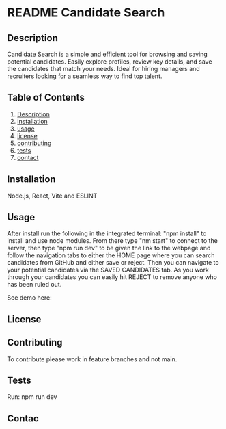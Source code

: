 
  
  # README Candidate Search
  
  
  ## Description
 
Candidate Search is a simple and efficient tool for browsing and saving potential candidates. Easily explore profiles, review key details, and save the candidates that match your needs. Ideal for hiring managers and recruiters looking for a seamless way to find top talent.
  
  ## Table of Contents
  1. [Description](#description)
  2. [installation](#installation) 
  3. [usage](#usage)
  4. [license](#license)
  5. [contributing](#contributing)
  6. [tests](#tests)
  7. [contact](#contact)
  
  ## Installation
  Node.js, React, Vite and ESLINT
  
  ## Usage
  
  After install run the following in the integrated terminal: "npm install" to install and use node modules. From there type "nm start" to connect to the server, then type "npm run dev" to be given the link to the webpage and follow the navigation tabs to either the HOME page where you can search candidates from GitHub and either save or reject. Then you can navigate to your potential candidates via the SAVED CANDIDATES tab. As you work through your candidates you can easily hit REJECT to remove anyone who has been ruled out. 

  See demo here: 
  
  ## License
  
  
  
  ## Contributing
  
  To contribute please work in feature branches and not main.
  
  ## Tests
  
  Run: npm run dev

  
  ## Contac
